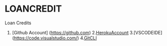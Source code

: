 # LOANCREDIT
Loan Credits
1. [Github Account] (https://github.com)
2.[HerokuAccount](https://heroku.com)
3.[VSCODEIDE] (https://code.visualstudio.com/)
4.[GitCLI](https://git-scm.com/book/en/v2/Getting-Started-The-Command-Line)

